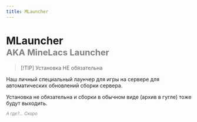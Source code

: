 ```yaml
---
title: MLauncher
---
```


# MLauncher<br/> <span style="color: gray;"><sup> AKA MineLacs Launcher </sup></span>

> [!TIP] Установка НЕ обязательна

Наш личный специальный лаунчер для игры на сервере для автоматических обновлений сборки сервера.

Установка не обязательна и сборки в обычном виде (архив в гугле) тоже будут выходить.

<span style="color: gray;"><sup> *А где?... Скоро* </sup></span>
